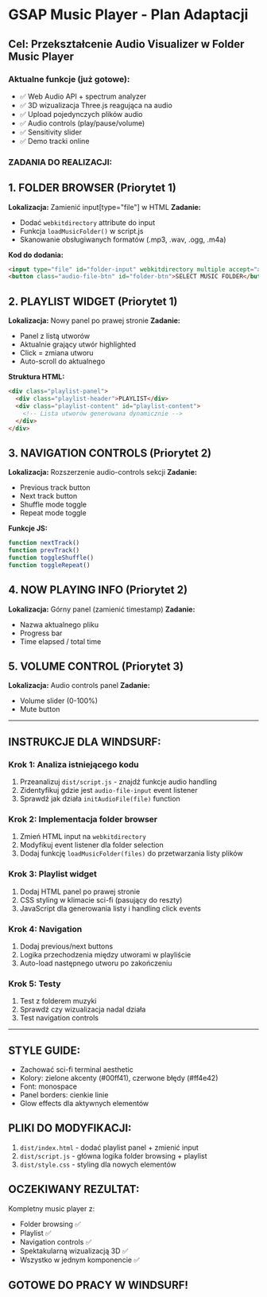 # GSAP Music Player - Plan Adaptacji

## Cel: Przekształcenie Audio Visualizer w Folder Music Player

### Aktualne funkcje (już gotowe):
- ✅ Web Audio API + spectrum analyzer
- ✅ 3D wizualizacja Three.js reagująca na audio 
- ✅ Upload pojedynczych plików audio
- ✅ Audio controls (play/pause/volume)
- ✅ Sensitivity slider
- ✅ Demo tracki online

### ZADANIA DO REALIZACJI:

## 1. FOLDER BROWSER (Priorytet 1)
**Lokalizacja:** Zamienić input[type="file"] w HTML
**Zadanie:** 
- Dodać `webkitdirectory` attribute do input
- Funkcja `loadMusicFolder()` w script.js
- Skanowanie obsługiwanych formatów (.mp3, .wav, .ogg, .m4a)

**Kod do dodania:**
```html
<input type="file" id="folder-input" webkitdirectory multiple accept="audio/*">
<button class="audio-file-btn" id="folder-btn">SELECT MUSIC FOLDER</button>
```

## 2. PLAYLIST WIDGET (Priorytet 1)
**Lokalizacja:** Nowy panel po prawej stronie
**Zadanie:**
- Panel z listą utworów
- Aktualnie grający utwór highlighted
- Click = zmiana utworu
- Auto-scroll do aktualnego

**Struktura HTML:**
```html
<div class="playlist-panel">
  <div class="playlist-header">PLAYLIST</div>
  <div class="playlist-content" id="playlist-content">
    <!-- Lista utworów generowana dynamicznie -->
  </div>
</div>
```

## 3. NAVIGATION CONTROLS (Priorytet 2)
**Lokalizacja:** Rozszerzenie audio-controls sekcji
**Zadanie:**
- Previous track button
- Next track button  
- Shuffle mode toggle
- Repeat mode toggle

**Funkcje JS:**
```javascript
function nextTrack()
function prevTrack() 
function toggleShuffle()
function toggleRepeat()
```

## 4. NOW PLAYING INFO (Priorytet 2)
**Lokalizacja:** Górny panel (zamienić timestamp)
**Zadanie:**
- Nazwa aktualnego pliku
- Progress bar
- Time elapsed / total time

## 5. VOLUME CONTROL (Priorytet 3)
**Lokalizacja:** Audio controls panel
**Zadanie:**
- Volume slider (0-100%)
- Mute button

---

## INSTRUKCJE DLA WINDSURF:

### Krok 1: Analiza istniejącego kodu
1. Przeanalizuj `dist/script.js` - znajdź funkcje audio handling
2. Zidentyfikuj gdzie jest `audio-file-input` event listener
3. Sprawdź jak działa `initAudioFile(file)` function

### Krok 2: Implementacja folder browser
1. Zmień HTML input na `webkitdirectory`
2. Modyfikuj event listener dla folder selection
3. Dodaj funkcję `loadMusicFolder(files)` do przetwarzania listy plików

### Krok 3: Playlist widget
1. Dodaj HTML panel po prawej stronie
2. CSS styling w klimacie sci-fi (pasujący do reszty)
3. JavaScript dla generowania listy i handling click events

### Krok 4: Navigation
1. Dodaj previous/next buttons
2. Logika przechodzenia między utworami w playliście
3. Auto-load następnego utworu po zakończeniu

### Krok 5: Testy
1. Test z folderem muzyki
2. Sprawdź czy wizualizacja nadal działa
3. Test navigation controls

---

## STYLE GUIDE:
- Zachować sci-fi terminal aesthetic
- Kolory: zielone akcenty (#00ff41), czerwone błędy (#ff4e42)
- Font: monospace
- Panel borders: cienkie linie
- Glow effects dla aktywnych elementów

## PLIKI DO MODYFIKACJI:
1. `dist/index.html` - dodać playlist panel + zmienić input
2. `dist/script.js` - główna logika folder browsing + playlist
3. `dist/style.css` - styling dla nowych elementów

## OCZEKIWANY REZULTAT:
Kompletny music player z:
- Folder browsing ✅
- Playlist ✅  
- Navigation controls ✅
- Spektakularną wizualizacją 3D ✅
- Wszystko w jednym komponencie ✅

## GOTOWE DO PRACY W WINDSURF!
